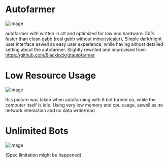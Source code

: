 # Autofarmer

![image](https://user-images.githubusercontent.com/62763382/107871463-66197a80-6ed4-11eb-817e-983d46bcdb51.png)



autofarmer with written in c# and optimized for low end hardware. 50% faster than clean gabb (real gabb without miner/stealer), Simple dark/night user interface aswell as easy user experience, while having almost detailed setting about the autofarmer. 
Slightly rewrited and improvised from https://github.com/Blacklock/gtautofarmer

# Low Resource Usage
![image](https://user-images.githubusercontent.com/62763382/107871341-0d95ad80-6ed3-11eb-9afe-0f67d2f7f03c.png)

this picture was taken when autofarming with 8 bot turned on, while the computer itself is idle. Using very low memory and cpu usage, aswell as no network interaction and no data write/read

# Unlimited Bots
![image](https://user-images.githubusercontent.com/62763382/107871158-ba6f2b00-6ed1-11eb-94ed-485729267175.png)

(Spec limitation might be happened)

